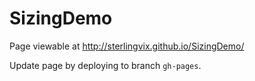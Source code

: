 # SizingDemo

Page viewable at http://sterlingvix.github.io/SizingDemo/

Update page by deploying to branch `gh-pages`.
